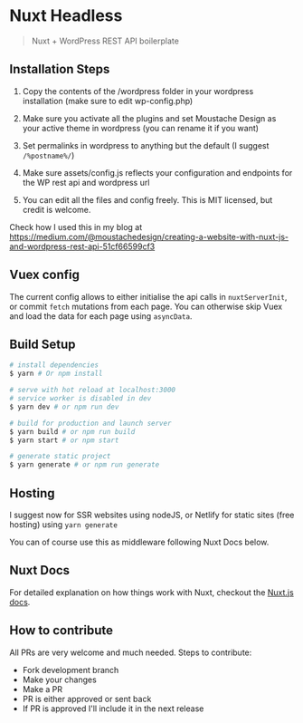 # Nuxt Headless

> Nuxt + WordPress REST API boilerplate

## Installation Steps

1. Copy the contents of the /wordpress folder in your wordpress installation (make sure to edit wp-config.php)

2. Make sure you activate all the plugins and set Moustache Design as your active theme in wordpress (you can rename it if you want)

3. Set permalinks in wordpress to anything but the default (I suggest `/%postname%/`)

4. Make sure assets/config.js reflects your configuration and endpoints for the WP rest api and wordpress url

5. You can edit all the files and config freely. This is MIT licensed, but credit is welcome.

Check how I used this in my blog at https://medium.com/@moustachedesign/creating-a-website-with-nuxt-js-and-wordpress-rest-api-51cf66599cf3


## Vuex config

The current config allows to either initialise the api calls in `nuxtServerInit`, or commit `fetch` mutations from each page.
You can otherwise skip Vuex and load the data for each page using `asyncData`.


## Build Setup

```bash
# install dependencies
$ yarn # Or npm install

# serve with hot reload at localhost:3000
# service worker is disabled in dev
$ yarn dev # or npm run dev

# build for production and launch server
$ yarn build # or npm run build
$ yarn start # or npm start

# generate static project
$ yarn generate # or npm run generate
```

## Hosting

I suggest now for SSR websites using nodeJS, or Netlify for static sites (free hosting) using `yarn generate`

You can of course use this as middleware following Nuxt Docs below.

## Nuxt Docs

For detailed explanation on how things work with Nuxt, checkout the [Nuxt.js docs](https://github.com/nuxt/nuxt.js).

## How to contribute
All PRs are very welcome and much needed.
Steps to contribute:
- Fork development branch
- Make your changes
- Make a PR
- PR is either approved or sent back
- If PR is approved I'll include it in the next release

